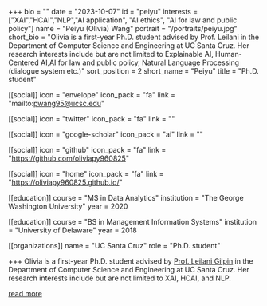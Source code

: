 +++
bio = ""
date = "2023-10-07"
id = "peiyu"
interests = ["XAI","HCAI","NLP","AI application", "AI ethics", "AI for law and public policy"]
name = "Peiyu (Olivia) Wang"
portrait = "/portraits/peiyu.jpg"
short_bio = "Olivia is a first-year Ph.D. student advised by Prof. Leilani in the Department of Computer Science and Engineering at UC Santa Cruz. Her research interests include but are not limited to Explainable AI, Human-Centered AI,AI for law and public policy, Natural Language Processing (dialogue system etc.)"
sort_position = 2
short_name = "Peiyu"
title = "Ph.D. student"

[[social]]
    icon = "envelope"
    icon_pack = "fa"
    link = "mailto:pwang95@ucsc.edu"

[[social]]
    icon = "twitter"
    icon_pack = "fa"
    link = ""

[[social]]
    icon = "google-scholar"
    icon_pack = "ai"
    link = ""

[[social]]
    icon = "github"
    icon_pack = "fa"
    link = "https://github.com/oliviapy960825"

[[social]]
    icon = "home"
    icon_pack = "fa"
    link = "https://oliviapy960825.github.io/"


[[education]]
    course = "MS in Data Analytics"
    institution = "The George Washington University"
    year = 2020

[[education]]
    course = "BS in Management Information Systems"
    institution = "University of Delaware"
    year = 2018
        
[[organizations]]
    name = "UC Santa Cruz"
    role = "Ph.D. student"

+++
Olivia is a first-year Ph.D. student advised by [Prof. Leilani Gilpin](../leilani/) in the Department of Computer Science and Engineering at UC Santa Cruz. Her research interests include but are not limited to XAI, HCAI, and NLP.

[read more](https://oliviapy960825.github.io/)

